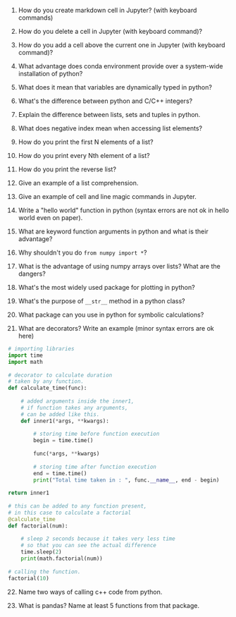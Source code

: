 1. How do you create markdown cell in Jupyter? (with keyboard commands)

2. How do you delete a cell in Jupyter (with keyboard command)?

3. How do you add a cell above the current one in Jupyter (with keyboard command)?

4. What advantage does conda environment provide over a system-wide installation of python?

5. What does it mean that variables are dynamically typed in python?

6. What's the difference between python and C/C++ integers?

7. Explain the difference between lists, sets and tuples in python.

8. What does negative index mean when accessing list elements?

9. How do you print the first N elements of a list?

10. How do you print every Nth element of a list?

11. How do you print the reverse list?

12. Give an example of a list comprehension.

13. Give an example of cell and line magic commands in Jupyter.

14. Write a "hello world" function in python (syntax errors are not ok in hello world even on paper).

15. What are keyword function arguments in python and what is their advantage?

16. Why shouldn't you do `from numpy import *`?

17. What is the advantage of using numpy arrays over lists? What are the dangers?

18. What's the most widely used package for plotting in python?

19. What's the purpose of `__str__` method in a python class?

20. What package can you use in python for symbolic calculations?

21. What are decorators? Write an example (minor syntax errors are ok here)

```python
# importing libraries
import time
import math
 
# decorator to calculate duration
# taken by any function.
def calculate_time(func):
     
    # added arguments inside the inner1,
    # if function takes any arguments,
    # can be added like this.
    def inner1(*args, **kwargs):
 
        # storing time before function execution
        begin = time.time()
         
        func(*args, **kwargs)
 
        # storing time after function execution
        end = time.time()
        print("Total time taken in : ", func.__name__, end - begin)
 
return inner1
 
# this can be added to any function present,
# in this case to calculate a factorial
@calculate_time
def factorial(num):
 
    # sleep 2 seconds because it takes very less time
    # so that you can see the actual difference
    time.sleep(2)
    print(math.factorial(num))
 
# calling the function.
factorial(10)
```

22. Name two ways of calling c++ code from python.

23. What is pandas? Name at least 5 functions from that package.

